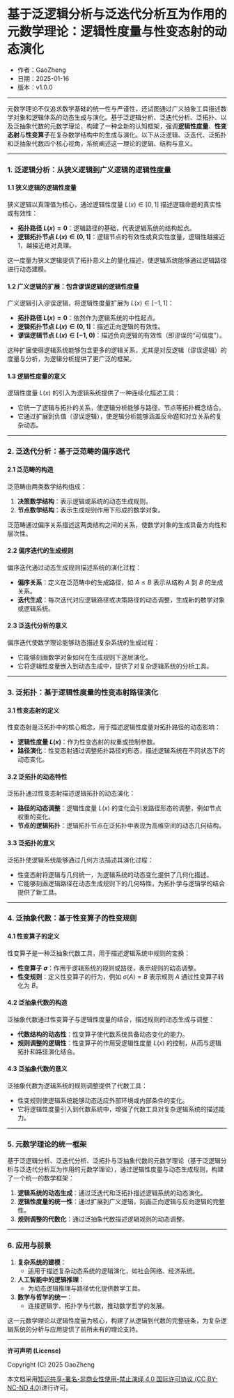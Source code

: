 # **基于泛逻辑分析与泛迭代分析互为作用的元数学理论：逻辑性度量与性变态射的动态演化**

- 作者：GaoZheng
- 日期：2025-01-16
- 版本：v1.0.0

---

元数学理论不仅追求数学基础的统一性与严谨性，还试图通过广义抽象工具描述数学对象和逻辑体系的动态生成与演化。基于泛逻辑分析、泛迭代分析、泛拓扑、以及泛抽象代数的元数学理论，构建了一种全新的认知框架，强调**逻辑性度量**、**性变态射**与**性变算子**在复杂数学结构中的生成与演化。以下从泛逻辑、泛迭代、泛拓扑和泛抽象代数四个核心视角，系统阐述这一理论的逻辑、结构与意义。

---

### 1. **泛逻辑分析：从狭义逻辑到广义逻辑的逻辑性度量**
#### 1.1 **狭义逻辑的逻辑性度量**
狭义逻辑以真理值为核心，通过逻辑性度量 $L(x) \in [0, 1]$ 描述逻辑命题的真实性或有效性：
- **拓扑路径 $L(x) = 0$**：逻辑路径的基础，代表逻辑系统的结构起点。
- **逻辑拓扑节点 $L(x) \in (0, 1]$**：逻辑节点的有效性或真实性度量，逻辑性越接近1，越接近绝对真理。

这一度量为狭义逻辑提供了拓扑意义上的量化描述，使逻辑系统能够通过逻辑路径进行动态建模。

#### 1.2 **广义逻辑的扩展：包含谬误逻辑的逻辑性度量**
广义逻辑引入谬误逻辑，将逻辑性度量扩展为 $L(x) \in [-1, 1]$：
- **拓扑路径 $L(x) = 0$**：依然作为逻辑系统的中性起点。
- **逻辑拓扑节点 $L(x) \in (0, 1]$**：描述正向逻辑的有效性。
- **谬误逻辑节点 $L(x) \in [-1, 0)$**：描述负向逻辑的有效性（即谬误的“可信度”）。

这种扩展使得逻辑系统能够包含更多的逻辑关系，尤其是对反逻辑（谬误逻辑）的度量与分析，为逻辑分析提供了更广泛的框架。

#### 1.3 **逻辑性度量的意义**
逻辑性度量 $L(x)$ 的引入为逻辑系统提供了一种连续化描述工具：
- 它统一了逻辑与拓扑的关系，使逻辑分析能够与路径、节点等拓扑概念结合。
- 它通过扩展到负值（谬误逻辑），使逻辑分析能够涵盖反命题和对立关系的复杂动态。

---

### 2. **泛迭代分析：基于泛范畴的偏序迭代**
#### 2.1 **泛范畴的构造**
泛范畴由两类数学结构组成：
1. **决策数学结构**：表示逻辑或系统的动态生成规则。
2. **节点数学结构**：表示生成规则作用下形成的数学对象。

泛范畴通过偏序关系描述这两类结构之间的关系，使数学对象的生成具备方向性和层次性。

#### 2.2 **偏序迭代的生成规则**
偏序迭代通过动态生成规则描述系统的演化过程：
- **偏序关系**：定义在泛范畴中的生成路径，如 $A \leq B$ 表示从结构 $A$ 到 $B$ 的生成关系。
- **迭代生成**：每次迭代对应逻辑路径或决策路径的动态调整，生成新的数学对象或逻辑系统。

#### 2.3 **泛迭代分析的意义**
偏序迭代使数学理论能够动态描述复杂系统的生成过程：
- 它能够刻画数学对象如何在生成规则下逐层演化。
- 它将逻辑性度量嵌入到动态生成中，提供了对复杂逻辑系统的分析工具。

---

### 3. **泛拓扑：基于逻辑性度量的性变态射路径演化**
#### 3.1 **性变态射的定义**
性变态射是泛拓扑中的核心概念，用于描述逻辑性度量对拓扑路径的动态影响：
- **逻辑性度量 $L(x)$**：作为性变态射的权重或控制参数。
- **路径演化**：性变态射通过调整拓扑路径的形态，描述逻辑系统在不同状态下的动态变化。

#### 3.2 **泛拓扑的动态特性**
泛拓扑通过性变态射描述逻辑拓扑的动态演化：
- **路径的动态调整**：逻辑性度量 $L(x)$ 的变化会引发路径形态的调整，例如节点权重的变化。
- **节点的逻辑拓扑**：逻辑拓扑节点在泛拓扑中表现为高维空间的动态几何结构。

#### 3.3 **泛拓扑的意义**
泛拓扑使逻辑系统能够通过几何方法描述其演化过程：
- 性变态射将逻辑与几何统一，为逻辑系统的动态变化提供了几何化描述。
- 它能够刻画逻辑路径在动态生成规则下的几何特性，为拓扑学与逻辑学的结合提供了新工具。

---

### 4. **泛抽象代数：基于性变算子的性变规则**
#### 4.1 **性变算子的定义**
性变算子是一种泛抽象代数工具，用于描述逻辑系统中规则的变换：
- **性变算子 $\sigma$**：作用于逻辑系统的规则或路径，表示规则的动态调整。
- **性变规则**：定义性变算子的行为，例如 $\sigma(A) = B$ 表示规则 $A$ 通过性变算子转化为 $B$。

#### 4.2 **泛抽象代数的构造**
泛抽象代数通过性变算子与逻辑性度量的结合，描述规则的动态生成与调整：
- **代数结构的动态性**：性变算子使代数系统具备动态变化的能力。
- **规则调整的逻辑性**：性变算子的作用受逻辑性度量 $L(x)$ 的控制，从而与逻辑拓扑和路径演化结合。

#### 4.3 **泛抽象代数的意义**
泛抽象代数为逻辑系统的规则调整提供了代数工具：
- 性变规则使逻辑系统能够动态适应外部环境或内部条件的变化。
- 它将逻辑性度量引入到代数系统中，增强了代数工具对复杂逻辑系统的描述能力。

---

### 5. **元数学理论的统一框架**
基于泛逻辑分析、泛迭代分析、泛拓扑与泛抽象代数的元数学理论（基于泛逻辑分析与泛迭代分析互为作用的元数学理论），通过逻辑性度量与动态生成规则，构建了一个统一的数学框架：
1. **逻辑系统的动态生成**：通过泛迭代和泛拓扑描述逻辑系统的动态演化。
2. **逻辑性度量的统一性**：通过扩展到广义逻辑，刻画正向逻辑与反向逻辑的完整性。
3. **规则调整的代数化**：通过泛抽象代数描述逻辑规则的动态调整。

---

### 6. **应用与前景**
1. **复杂系统的建模**：
   - 适用于描述复杂动态系统的逻辑演化，如社会网络、经济系统。
2. **人工智能中的逻辑推理**：
   - 为动态逻辑推理与路径优化提供数学工具。
3. **数学与哲学的统一**：
   - 连接逻辑学、拓扑学与代数，推动数学哲学的发展。

这一元数学理论以逻辑性度量为核心，构建了从逻辑到代数的完整链条，为复杂逻辑系统的分析与应用提供了前所未有的理论支持。

---

**许可声明 (License)**

Copyright (C) 2025 GaoZheng 

本文档采用[知识共享-署名-非商业性使用-禁止演绎 4.0 国际许可协议 (CC BY-NC-ND 4.0)](https://creativecommons.org/licenses/by-nc-nd/4.0/deed.zh-Hans)进行许可。
